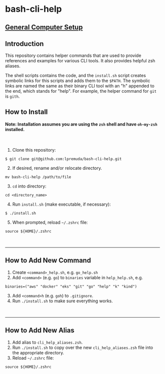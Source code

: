 # bash-cli-help

## [General Computer Setup](computer-setup.md)

## Introduction

This repository contains helper commands that are used to provide references and examples for various CLI tools. It also provides helpful zsh aliases.

The shell scripts contains the code, and the `install.sh` script creates symbolic links for this scripts and adds them to the `$PATH`. The symbolic links are named the same as their binary CLI tool with an "h" appended to the end, which stands for "help". For example, the helper command for `git` is `gith`.

## How to Install
#### Note: Installation assumes you are using the `zsh` shell and have `oh-my-zsh` installed.
&nbsp;

1. Clone this repository:
```shell
$ git clone git@github.com:lpremuda/bash-cli-help.git
```

2. If desired, rename and/or relocate directory.
```shell
mv bash-cli-help /path/to/file
```

3. `cd` into directory:
```shell
cd <directory_name>
```

4. Run `install.sh` (make executable, if necessary):
```shell
$ ./install.sh
```

5. When prompted, reload `~/.zshrc` file:
```shell
source ${HOME}/.zshrc
```

&nbsp;

---
## How to Add New Command

1. Create `<command>_help.sh`, e.g. `go_help.sh`
2. Add `<command>` (e.g. `go`) to `binaries` variable in `help_help.sh`, e.g.
```shell
binaries=("aws" "docker" "eks" "git" "go" "help" "k" "kind")
```
3. Add `<command>h` (e.g. `goh`) to `.gitignore`.
4. Run `./install.sh` to make sure everything works.

&nbsp;

---

## How to Add New Alias

1. Add alias to `cli_help_aliases.zsh`.
2. Run `./install.sh` to copy over the new `cli_help_aliases.zsh` file into the appropriate directory.
3. Reload `~/.zshrc` file:
```shell
source ${HOME}/.zshrc
```


